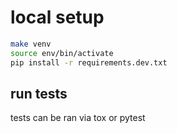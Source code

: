 # local setup
```bash
make venv
source env/bin/activate
pip install -r requirements.dev.txt
```

## run tests
tests can be ran via tox or pytest
